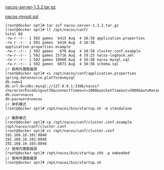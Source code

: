 [nacos-server-1.3.2.tar.gz](https://github.com/alibaba/nacos/releases/download/1.3.2/nacos-server-1.3.2.tar.gz) 

[nacos-mysql.sql](https://github.com/alibaba/nacos/blob/master/distribution/conf/nacos-mysql.sql) 

~~~
[root@docker opt]# tar zxf nacos-server-1.3.2.tar.gz
[root@docker opt]# ll /opt/nacos/conf/
total 68
-rw-r--r-- 1 502 games  6415 Aug  4 10:58 application.properties
-rw-r--r-- 1 502 games  6416 Aug  4 10:58 application.properties.example
-rw-r--r-- 1 502 games   670 Aug  4 10:58 cluster.conf.example
-rw-r--r-- 1 502 games 25716 Aug  4 19:25 nacos-logback.xml
-rw-r--r-- 1 502 games 10660 Aug  4 10:58 nacos-mysql.sql
-rw-r--r-- 1 502 games  8073 Aug  4 10:58 schema.sql
// 使用外置数据源
[root@docker opt]# vi /opt/nacos/conf/application.properties
spring.datasource.platform=mysql
db.num=1
db.url.0=jdbc:mysql://127.0.0.1:3306/nacos?characterEncoding=utf8&connectTimeout=1000&socketTimeout=3000&autoReconnect=true&useUnicode=true&useSSL=false&serverTimezone=UTC
db.user=nacos
db.password=nacos
// 单机模式
[root@docker opt]# /opt/nacos/bin/startup.sh -m standalone

// 集群模式
[root@docker opt]# cp /opt/nacos/conf/cluster.conf.example /opt/nacos/conf/cluster.conf
[root@docker opt]# vi /opt/nacos/conf/cluster.conf
192.168.16.101:8848
192.168.16.102:8848
192.168.16.103:8848
// 使用内置数据源
[root@docker opt]# /opt/nacos/bin/startup.shh -p embedded
// 使用外置数据源
[root@docker opt]# /opt/nacos/bin/startup.sh
~~~

